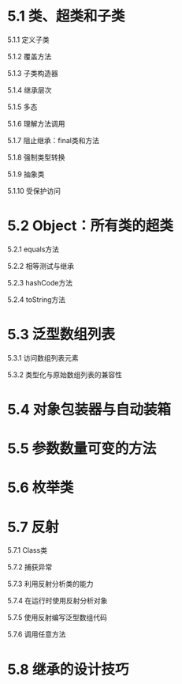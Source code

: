 # 5.1 类、超类和子类

5.1.1 定义子类

5.1.2 覆盖方法

5.1.3 子类构造器

5.1.4 继承层次

5.1.5 多态

5.1.6 理解方法调用

5.1.7 阻止继承：final类和方法

5.1.8 强制类型转换

5.1.9 抽象类

5.1.10 受保护访问

# 5.2 Object：所有类的超类

5.2.1 equals方法

5.2.2 相等测试与继承

5.2.3 hashCode方法

5.2.4 toString方法

# 5.3 泛型数组列表

5.3.1 访问数组列表元素

5.3.2 类型化与原始数组列表的兼容性

# 5.4 对象包装器与自动装箱



# 5.5 参数数量可变的方法



# 5.6 枚举类



# 5.7 反射

5.7.1 Class类

5.7.2 捕获异常

5.7.3 利用反射分析类的能力

5.7.4 在运行时使用反射分析对象

5.7.5 使用反射编写泛型数组代码

5.7.6 调用任意方法

# 5.8 继承的设计技巧

